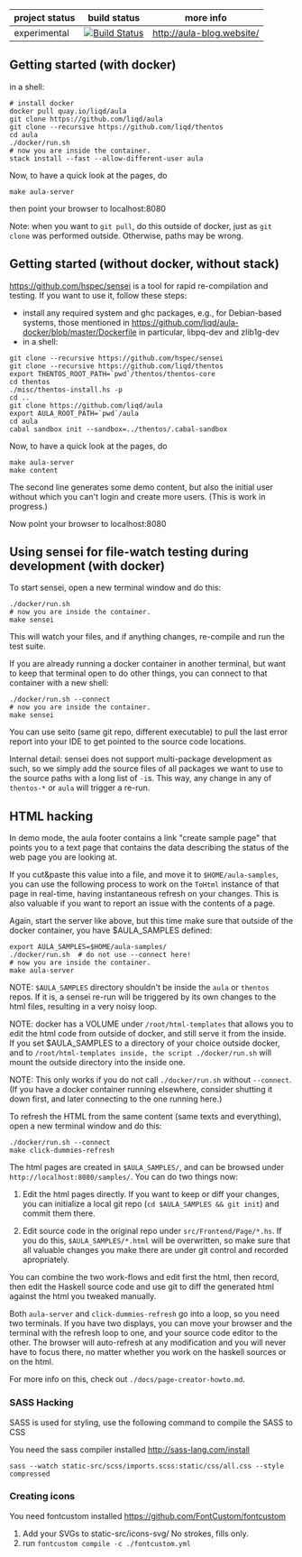 
project status | build status                                                                                          | more info
---------------|-------------------------------------------------------------------------------------------------------|--------------------------
experimental   | [![Build Status](https://travis-ci.org/liqd/aula.svg?branch=master)](https://travis-ci.org/liqd/aula) | http://aula-blog.website/


## Getting started (with docker)

in a shell:

```shell
# install docker
docker pull quay.io/liqd/aula
git clone https://github.com/liqd/aula
git clone --recursive https://github.com/liqd/thentos
cd aula
./docker/run.sh
# now you are inside the container.
stack install --fast --allow-different-user aula
```

Now, to have a quick look at the pages, do

```shell
make aula-server
```

then point your browser to localhost:8080

Note: when you want to `git pull`, do this outside of docker,
just as `git clone` was performed outside. Otherwise, paths may be wrong.


## Getting started (without docker, without stack)

https://github.com/hspec/sensei is a tool for rapid re-compilation and
testing.  If you want to use it, follow these steps:

- install any required system and ghc packages, e.g., for Debian-based
  systems, those mentioned in
  https://github.com/liqd/aula-docker/blob/master/Dockerfile
  in particular, libpq-dev and zlib1g-dev
- in a shell:

```shell
git clone --recursive https://github.com/hspec/sensei
git clone --recursive https://github.com/liqd/thentos
export THENTOS_ROOT_PATH=`pwd`/thentos/thentos-core
cd thentos
./misc/thentos-install.hs -p
cd ..
git clone https://github.com/liqd/aula
export AULA_ROOT_PATH=`pwd`/aula
cd aula
cabal sandbox init --sandbox=../thentos/.cabal-sandbox
```

Now, to have a quick look at the pages, do

```shell
make aula-server
make content
```

The second line generates some demo content, but also the initial user
without which you can't login and create more users.  (This is work in
progress.)

Now point your browser to localhost:8080


## Using sensei for file-watch testing during development (with docker)

To start sensei, open a new terminal window and do this:

```shell
./docker/run.sh
# now you are inside the container.
make sensei
```

This will watch your files, and if anything changes, re-compile and
run the test suite.

If you are already running a docker container in another terminal, but
want to keep that terminal open to do other things, you can connect to
that container with a new shell:

```shell
./docker/run.sh --connect
# now you are inside the container.
make sensei
```

You can use seito (same git repo, different executable) to pull the
last error report into your IDE to get pointed to the source code
locations.

Internal detail: sensei does not support multi-package development as such,
so we simply add the source files of all packages we want to use to
the source paths with a long list of `-i`s.  This way, any change in
any of `thentos-*` or `aula` will trigger a re-run.


## HTML hacking

In demo mode, the aula footer contains a link "create sample page"
that points you to a text page that contains the data describing the
status of the web page you are looking at.

If you cut&paste this value into a file, and move it to
`$HOME/aula-samples`, you can use the following process to work on the
`ToHtml` instance of that page in real-time, having instantaneous
refresh on your changes.  This is also valuable if you want to report
an issue with the contents of a page.

Again, start the server like above, but this time make sure that
outside of the docker container, you have $AULA_SAMPLES defined:

```shell
export AULA_SAMPLES=$HOME/aula-samples/
./docker/run.sh  # do not use --connect here!
# now you are inside the container.
make aula-server
```

NOTE: `$AULA_SAMPLES` directory shouldn't be inside the `aula` or
`thentos` repos.  If it is, a sensei re-run will be triggered by its own
changes to the html files, resulting in a very noisy loop.

NOTE: docker has a VOLUME under `/root/html-templates` that
allows you to edit the html code from outside of docker, and still
serve it from the inside.  If you set $AULA_SAMPLES to a directory of
your choice outside docker, and to `/root/html-templates inside, the
script ./docker/run.sh` will mount the outside directory into the
inside one.

NOTE: This only works if you do not call `./docker/run.sh` without
`--connect`.  (If you have a docker container running elsewhere,
consider shutting it down first, and later connecting to the one
running here.)

To refresh the HTML from the same content (same texts and everything),
open a new terminal window and do this:

```shell
./docker/run.sh --connect
make click-dummies-refresh
```

The html pages are created in `$AULA_SAMPLES/`, and can be browsed
under `http://localhost:8080/samples/`.  You can do two things now:

1. Edit the html pages directly.  If you want to keep or diff your
   changes, you can initialize a local git repo (`cd $AULA_SAMPLES &&
   git init`) and commit them there.

2. Edit source code in the original repo under `src/Frontend/Page/*.hs`.
   If you do this, `$AULA_SAMPLES/*.html` will be overwritten, so make
   sure that all valuable changes you make there are under git control
   and recorded apropriately.

You can combine the two work-flows and edit first the html, then
record, then edit the Haskell source code and use git to diff the
generated html against the html you tweaked manually.

Both `aula-server` and `click-dummies-refresh` go into a loop, so you
need two terminals.  If you have two displays, you can move your
browser and the terminal with the refresh loop to one, and your source
code editor to the other.  The browser will auto-refresh at any modification
and you will never have to focus there, no matter whether you
work on the haskell sources or on the html.

For more info on this, check out `./docs/page-creator-howto.md`.


### SASS Hacking

SASS is used for styling, use the following command to compile the SASS
to CSS

You need the sass compiler installed http://sass-lang.com/install

```shell
sass --watch static-src/scss/imports.scss:static/css/all.css --style compressed
```

### Creating icons

You need fontcustom installed https://github.com/FontCustom/fontcustom

1. Add your SVGs to static-src/icons-svg/ No strokes, fills only.
2. run `fontcustom compile -c ./fontcustom.yml`
